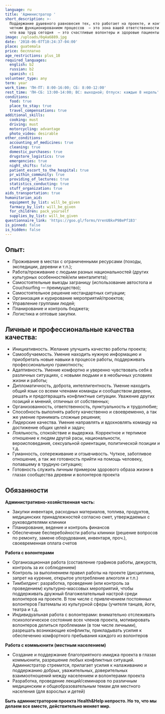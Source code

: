 ```yaml
---
language: ru
title: 'Администратор '
short_description: >-
  Поддержание душевного равновесия тех, кто работает на проекте, и контроль за
  четким функционированием процессов  — это зона вашей ответственности. Помните,
  что ваш труд сегодня  — это счастливые волонтеры и здоровые пациенты завтра.
image: /uploads/0q4a6889.jpg
date: '2018-06-07T10:24:37-04:00'
place: guatemala
price: бесплатно
age_restrictions: plus_18
required_languages:
  english: b2
  russian: b2
  spanish: c1
volunteer_type: any
term: year
work_time: 'ПН-ПТ: 8:00-16:00; СБ: 8:00-12:00'
rest_time: 'ПН-СБ: 13:00-14:00; ВС: выходной; Отпуск: каждые 8 недель'
conditions:
  food: true
  place_to_stay: true
  travel_compensations: true
additional_skills:
  cooking: must
  driving: must
  motorcycling: advantage
  photo_video: desirable
other_conditions:
  accounting_of_medicines: true
  cleaning: true
  domestic_purchases: true
  drugstore_logistics: true
  emergencies: true
  night_shifts: false
  patient_escort_to_the_hospital: true
  pr_within_community: true
  providing_of_lectures: true
  statistics_conducting: true
  stuff_organization: true
aids_transportation: true
humanitarian_aid:
  equipment_by_list: will_be_given
  farmacy_by_list: will_be_given
  for_children: pack_yourself
  supplies_by_list: will_be_given
questionnaire_link: 'https://goo.gl/forms/VrenUBkxP9BePf1B3'
is_pinned: false
is_hidden: false
---
```

## Опыт:

* Проживание в местах с ограниченными ресурсами (походы, экспедиции, деревни и т.п.);
* Работа/проживание с людьми разных национальностей (других культурных особенностей/или менталитета);
* Самостоятельные выезды заграницу (использование автостопа и Couchsurfing — преимущество);
* Самостоятельное решение нестандартных ситуации;
* Организация и курирование мероприятий/проектов;
* Управление группами людей;
* Планирование и контроль бюджета;
* Логистика и оптовые закупки.

## Личные и профессиональные качества качества:

* Инициативность. Желание улучшить качество работы проекта;
* Самообучаемость. Умение находить нужную информацию и приобретать новые навыки в процессе работы, поддерживать профессиональную грамотность;
* Адаптивность. Умение комфортно и уверенно чувствовать себя в различных ситуациях, с новыми людьми и в необычных условиях жизни и работы;
* Дипломатичность, доброта, интеллигентность. Умение находить общий язык со всеми членами команды и сообществом деревни, решать и предотвращать конфликтные ситуации. Уважение других позиций и мнений, отличных от собственных;
* Организованность, ответственность, пунктуальность и трудолюбие;
* Способность выполнять работу качественно и своевременно, а так же умение принимать сложные решения;
* Лидерские качества. Умение направлять и вдохновлять команду на достижение общих целей и задач;
* Лояльность, cпокойствие и выдержка. Корректное и терпимое отношение к людям другой расы, национальности, вероисповедания, сексуальной ориентации, политической позиции и т.д.
* Гуманность, сопереживание и отзывчивость. Чуткое, заботливое отношение, а так же готовность прийти на помощь человеку, попавшему в трудную ситуацию;
* Готовность служить личным примером здорового образа жизни в глазах сообщества деревни и волонтеров проекта

## Обязанности

**Административно-хозяйственная часть:**

* Закупки инвентаря, расходных материалов, топлива, продуктов, медицинских принадлежностей согласно смет, утверждаемых с руководителями клиники
* Планирование, ведение и контроль финансов
* Обеспечение бесперебойности работы клиники (решение вопросов по ремонту, замене оборудования, инвентаря, проч.), своевременная оплата счетов

**Работа с волонтерами**

* Организационная работа (составление графиков работы, дежурств, контроль за их соблюдением)
* Контроль за выполнением правил работы на проекте (дисциплина, запрет на курение, открытое употребление алкоголя и т.п.)
* Тимбилдинг: разработка, проведение (или контроль за проведением) культурно-массовых мероприятий, чтобы поддерживать дружный благожелательный настрой среди волонтеров на проекте. В том числе с привлечением постоянных волонтеров Гватемалы из культурной сферы (учителя танцев, йоги, театра и т.д.
* Индивидуальная работа с волонтерами: внимательно отслеживать психологическое состояние всех членов проекта, мотивировать волонтеров делиться проблемами (в том числе личными), разрешать возникающие конфликты, прикладывать усилия к обеспечению комфортного пребывания каждого из волонтеров

**Работа с коммьюнити (местным населением)**

* Создание и поддержание благоприятного имиджа проекта в глазах коммьюнити, разрешение любых конфликтных ситуаций. Администратор стремится, прилагает усилия к налаживанию и поддержанию добрых, уважительных, доверительных взаимоотношений между населением и волонтерами проекта
* Разработка, проведение лекций/семинаров по различным медицинским и общеобразовательным темам для местного населения (для взрослых и детей)

**Быть администратором проекта Health&Help непросто. Но то, что мы делаем все вместе, действительно меняет мир.**
